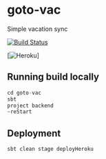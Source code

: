 # goto-vac
Simple vacation sync

[![Build Status](https://travis-ci.org/kelebra/goto-vac.svg?branch=master)](https://travis-ci.org/kelebra/goto-vac)

[![Heroku](https://heroku-badge.herokuapp.com/?app=infinite-sands-52716)]

## Running build locally

```scala
cd goto-vac
sbt
project backend
~reStart
```

## Deployment

```scala
sbt clean stage deployHeroku
```
